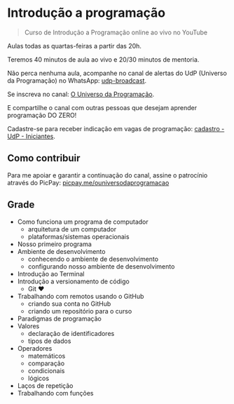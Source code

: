 # Introdução a programação

> Curso de Introdução a Programação online ao vivo no YouTube

Aulas todas as quartas-feiras a partir das 20h.

Teremos 40 minutos de aula ao vivo e 20/30 minutos de mentoria.

Não perca nenhuma aula, acompanhe no canal de alertas do UdP (Universo da Programação) no WhatsApp: [udp-broadcast](https://bit.ly/udp-broadcast).

Se inscreva no canal: [O Universo da Programação](https://www.youtube.com/c/ouniversodaprogramacao).

E compartilhe o canal com outras pessoas que desejam aprender programação DO ZERO!

Cadastre-se para receber indicação em vagas de programação: [cadastro - UdP - Iniciantes](https://forms.gle/ENqEsrNabQe7H7te9).

## Como contribuir

Para me apoiar e garantir a continuação do canal, assine o patrocínio através do PicPay: [picpay.me/ouniversodaprogramacao](https://picpay.me/ouniversodaprogramacao)

## Grade

- Como funciona um programa de computador
  - arquitetura de um computador
  - plataformas/sistemas operacionais
- Nosso primeiro programa
- Ambiente de desenvolvimento
  - conhecendo o ambiente de desenvolvimento
  - configurando nosso ambiente de desenvolvimento
- Introdução ao Terminal
- Introdução a versionamento de código
  - Git :heart:
- Trabalhando com remotos usando o GitHub
  - criando sua conta no GitHub
  - criando um repositório para o curso
- Paradigmas de programação
- Valores
  - declaração de identificadores
  - tipos de dados
- Operadores
  - matemáticos
  - comparação
  - condicionais
  - lógicos
- Laços de repetição
- Trabalhando com funções
